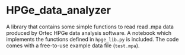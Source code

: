 # HPGe_data_analyzer
A library that contains some simple functions to read read .mpa data produced by Ortec HPGe data analysis software. 
A notebook which implements the functions defined in ```hpge_lib.py``` is included. The code comes with a free-to-use example data file (```test.mpa```).

